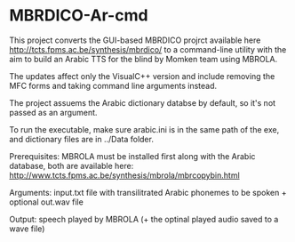 # MBRDICO-Ar-cmd
This project converts the GUI-based MBRDICO projrct available here http://tcts.fpms.ac.be/synthesis/mbrdico/ to a command-line utility with the aim to build an Arabic TTS for the blind by Momken team using MBROLA.

The updates affect only the VisualC++ version and include removing the MFC forms and taking command line arguments instead.

The project assuems the Arabic dictionary databse by default, so it's not passed as an argument.

To run the executable, make sure arabic.ini is in the same path of the exe, and dictionary files are in ../Data folder.

Prerequisites: MBROLA must be installed first along with the Arabic database, both are available here:
http://www.tcts.fpms.ac.be/synthesis/mbrola/mbrcopybin.html

Arguments: input.txt file with transilitrated Arabic phonemes to be spoken + optional out.wav file

Output: speech played by MBROLA (+ the optinal played audio saved to a wave file)
